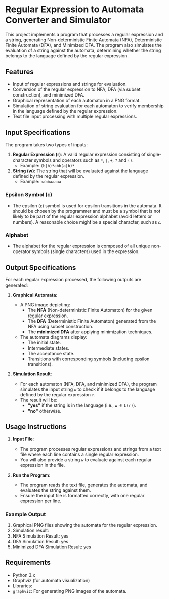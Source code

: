 

# Regular Expression to Automata Converter and Simulator



This project implements a program that processes a regular expression and a string, generating Non-deterministic Finite Automata (NFA), Deterministic Finite Automata (DFA), and Minimized DFA. The program also simulates the evaluation of a string against the automata, determining whether the string belongs to the language defined by the regular expression.

## Features
- Input of regular expressions and strings for evaluation.
- Conversion of the regular expression to NFA, DFA (via subset construction), and minimized DFA.
- Graphical representation of each automaton in a PNG format.
- Simulation of string evaluation for each automaton to verify membership in the language defined by the regular expression.
- Text file input processing with multiple regular expressions.

## Input Specifications
The program takes two types of inputs:
1. **Regular Expression (r)**: A valid regular expression consisting of single-character symbols and operators such as `*`, `|`, `+`, `?` and `()`.
   - Example: `(b|b)*abb(a|b)*`
2. **String (w)**: The string that will be evaluated against the language defined by the regular expression.
   - Example: `babbaaaaa`

### Epsilon Symbol (ε)
- The epsilon (`ε`) symbol is used for epsilon transitions in the automata. It should be chosen by the programmer and must be a symbol that is not likely to be part of the regular expression alphabet (avoid letters or numbers). A reasonable choice might be a special character, such as `𝜀`.

### Alphabet
- The alphabet for the regular expression is composed of all unique non-operator symbols (single characters) used in the expression.

## Output Specifications
For each regular expression processed, the following outputs are generated:

1. **Graphical Automata**:
   - A PNG image depicting:
     - The **NFA** (Non-deterministic Finite Automaton) for the given regular expression.
     - The **DFA** (Deterministic Finite Automaton) generated from the NFA using subset construction.
     - The **minimized DFA** after applying minimization techniques.
   - The automata diagrams display:
     - The initial state.
     - Intermediate states.
     - The acceptance state.
     - Transitions with corresponding symbols (including epsilon transitions).
   
2. **Simulation Result**:
   - For each automaton (NFA, DFA, and minimized DFA), the program simulates the input string `w` to check if it belongs to the language defined by the regular expression `r`.
   - The result will be:
     - **"yes"** if the string is in the language (i.e., `w ∈ L(r)`).
     - **"no"** otherwise.

## Usage Instructions

1. **Input File**: 
   - The program processes regular expressions and strings from a text file where each line contains a single regular expression.
   - You will also provide a string `w` to evaluate against each regular expression in the file.

2. **Run the Program**:
   - The program reads the text file, generates the automata, and evaluates the string against them.
   - Ensure the input file is formatted correctly, with one regular expression per line.

### Example Output
1. Graphical PNG files showing the automata for the regular expression.
2. Simulation result:
3. NFA Simulation Result: yes 
4. DFA Simulation Result: yes 
5. Minimized DFA Simulation Result: yes


## Requirements
- Python 3.x
- Graphviz (for automata visualization)
- Libraries:
- `graphviz`: For generating PNG images of the automata.


